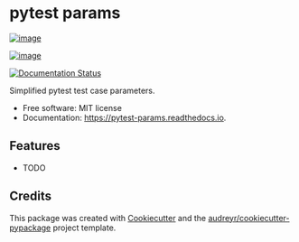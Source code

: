 # pytest params

[![image](https://img.shields.io/pypi/v/pytest_params.svg)](https://pypi.python.org/pypi/pytest_params)

[![image](https://img.shields.io/travis/joaonc/pytest_params.svg)](https://travis-ci.com/joaonc/pytest_params)

[![Documentation Status](https://readthedocs.org/projects/pytest-params/badge/?version=latest)](https://pytest-params.readthedocs.io/en/latest/?version=latest)

Simplified pytest test case parameters.

-   Free software: MIT license
-   Documentation: <https://pytest-params.readthedocs.io>.

## Features

-   TODO

## Credits

This package was created with
[Cookiecutter](https://github.com/audreyr/cookiecutter) and the
[audreyr/cookiecutter-pypackage](https://github.com/audreyr/cookiecutter-pypackage)
project template.
